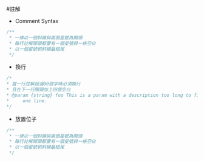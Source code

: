 #註解
- Comment Syntax

```javascript
/**
 * 一律以一個斜線與兩個星號為開頭
 * 每行註解開頭都要有一個星號與一格空白
 * 以一個星號和斜線最結尾
 */
```
- 換行

```javascript
/*
* 當一行註解超過80個字時必須換行
* 且在下一行開頭加上四個空白
* @param {string} foo This is a param with a description too long to fit in
*     one line.
*/
```
- 放置位子

```javascript
/**
 * 一律以一個斜線與兩個星號為開頭
 * 每行註解開頭都要有一個星號與一格空白
 * 以一個星號和斜線最結尾
 */
```